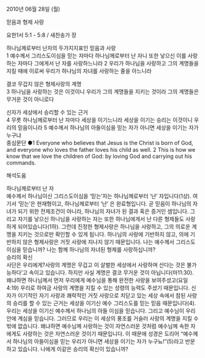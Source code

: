 2010년 06월 28일 (월)

믿음과 형제 사랑



요한1서 5:1 - 5:8 / 새찬송가  장


하나님께로부터 난자의 두가지지표인 믿음과 사랑  
1 예수께서 그리스도이심을 믿는 자마다 하나님께로부터 난 자니 또한 낳으신 이를 사랑하는 자마다 그에게서 난 자를 사랑하느니라 2 우리가 하나님을 사랑하고 그의 계명들을 지킬 때에 이로써 우리가 하나님의 자녀를 사랑하는 줄을 아느니라  

결코 무겁지 않은 형제사랑의 계명  
3 하나님을 사랑하는 것은 이것이니 우리가 그의 계명들을 지키는 것이라 그의 계명들은 무거운 것이 아니로다  

신자가 세상에서 승리할 수 있는 근거  
4 무릇 하나님께로부터 난 자마다 세상을 이기느니라 세상을 이기는 승리는 이것이니 우리의 믿음이니라 5  예수께서 하나님의 아들이심을 믿는 자가 아니면 세상을 이기는 자가 누구냐   
중심문단 ●1 Everyone who believes that Jesus is the Christ is born of God, and everyone who loves the father loves his child as well. 2 This is how we know that we love the children of God: by loving God and carrying out his commands.

해석도움





하나님께로부터 난 자   
예수께서 하나님이신 그리스도이심을 ‘믿는’자는 하나님께로부터 ‘난’ 자입니다(1상). 여기서 ‘믿는’은 현재형이고, 하나님께로부터 ‘난’ 은 완료형입니다. 곧 믿음이 하나님의 자녀가 되기 위한 전제조건이 아니라, 하나님의 자녀가 된 결과 혹은 증거인 셈입니다. 그리고 자기를 낳으신 하나님을 사랑하는 자는 또한 하나님에게서 난 다른 형제들도 사랑하게 되어있습니다(1하). 그런데 진정한 형제사랑은 하나님을 사랑하고, 그의 의로운 계명을 지키는 것으로만 확인할 수 있게 됩니다. 하나님의 사랑에 기반하지 않고, 의에 기반하지 않은 형제사랑은 거짓 사랑에 지나지 않기 때문입니다. 나는 예수께서 그리스도이심을 믿습니까? 나는 함께 하나님의 자녀된 형제를 사랑하십니까?   
승리의 확신   
사단은 우리에게?사랑의 계명은 무겁고 이 살벌한 세상에서 사랑하며 산다는 것은 불가능하다’고 속이고 있습니다. 하지만 사실 계명은 결코 무거운 것이 아닙니다(마11:30). 왜냐하면 하나님께서 먼저 우리에게 예수님을 통해 완전한 사랑을 보여주셨고(요일 4:19) 우리로 하여금 사랑의 계명을 지킬 수 있는 성령의 능력도 주셨기 때문입니다. 신자가 이기적인 자기 사랑과 쾌락적인 거짓 사랑으로 치닫고 있는 세상 속에서 참된 사랑의 승리를 할 수 있는 근거는 세상을 이기신 예수 그리스도를 믿는 믿음 때문입니다(4). 우리는 세상을 이기신 예수께서 하나님의 아들 이심을 믿습니다. 그리고 예수님이 우리 안에 계심을 믿습니다. 그러므로 우리는 이 세상의 풍조를 거슬러 사랑의 계명을 지킬 수 밖에 없습니다. 왜냐하면 예수님께 사랑하는 것이 자연스러운 것처럼 예수님께 속한 자에게도 사랑하는 것은 자연스러운 것이기 때문입니다. 이 때문에 성경은 도리어 “예수께서 하나님의 아들이심을 믿는 우리가 아니면 세상을 이기는 자가 누구뇨!”(5)라고 반문하고 있습니다. 나에게 이같은 승리의 확신이 있습니까?